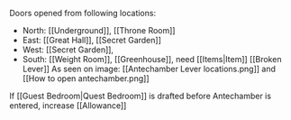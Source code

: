 Doors opened from following locations:
- North: [[Underground]], [[Throne Room]]
- East: [[Great Hall]], [[Secret Garden]]
- West: [[Secret Garden]], 
- South: [[Weight Room]], [[Greenhouse]], need [[Items|Item]] [[Broken Lever]]
As seen on image: [[Antechamber Lever locations.png]] and [[How to open antechamber.png]]

If [[Guest Bedroom|Quest Bedroom]] is drafted before Antechamber is entered, increase [[Allowance]]